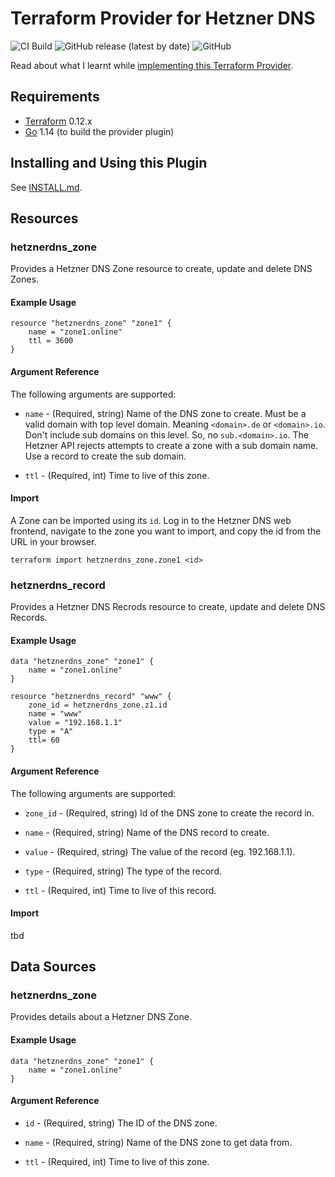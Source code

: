 # Terraform Provider for Hetzner DNS

![CI Build](https://github.com/timohirt/terraform-provider-hetznerdns/workflows/CI%20Build/badge.svg?branch=master)
![GitHub release (latest by date)](https://img.shields.io/github/v/release/timohirt/terraform-provider-hetznerdns)
![GitHub](https://img.shields.io/github/license/timohirt/terraform-provider-hetznerdns)

Read about what I learnt while [implementing this Terraform Provider](http://www.timohirt.de/blog/implementing-a-terraform-provider/).

## Requirements

- [Terraform](https://www.terraform.io/downloads.html) 0.12.x
- [Go](https://golang.org/) 1.14 (to build the provider plugin)

## Installing and Using this Plugin

See [INSTALL.md](./INSTALL.md).

## Resources

### hetznerdns_zone

Provides a Hetzner DNS Zone resource to create, update and delete DNS Zones.

#### Example Usage

```
resource "hetznerdns_zone" "zone1" {
    name = "zone1.online"
    ttl = 3600
}
```

#### Argument Reference

The following arguments are supported:

- `name` - (Required, string) Name of the DNS zone to create. Must be a valid
  domain with top level domain. Meaning `<domain>.de` or `<domain>.io`. Don't
  include sub domains on this level. So, no `sub.<domain>.io`. The Hetzner API
  rejects attempts to create a zone with a sub domain name. Use a record to
  create the sub domain.

- `ttl` - (Required, int) Time to live of this zone.

#### Import

A Zone can be imported using its `id`. Log in to the Hetzner DNS web frontend,
navigate to the zone you want to import, and copy the id from the URL in your
browser.

```
terraform import hetznerdns_zone.zone1 <id>
```

### hetznerdns_record

Provides a Hetzner DNS Recrods resource to create, update and delete DNS Records.

#### Example Usage

```
data "hetznerdns_zone" "zone1" {
    name = "zone1.online"
}

resource "hetznerdns_record" "www" {
    zone_id = hetznerdns_zone.z1.id
    name = "www"
    value = "192.168.1.1"
    type = "A"
    ttl= 60
}
```

#### Argument Reference

The following arguments are supported:

- `zone_id` - (Required, string) Id of the DNS zone to create
  the record in. 

- `name` - (Required, string) Name of the DNS record to create. 

- `value` - (Required, string) The value of the record (eg. 192.168.1.1).

- `type` - (Required, string) The type of the record.

- `ttl` - (Required, int) Time to live of this record.

#### Import

tbd

## Data Sources

### hetznerdns_zone

Provides details about a Hetzner DNS Zone.

#### Example Usage

```
data "hetznerdns_zone" "zone1" {
	name = "zone1.online"
}
```

#### Argument Reference

- `id` - (Required, string) The ID of the DNS zone.

- `name` - (Required, string) Name of the DNS zone to get data from. 

- `ttl` - (Required, int) Time to live of this zone.
